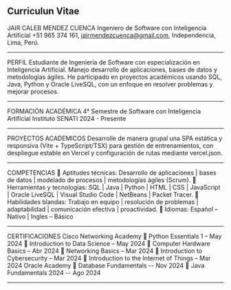 
## Curriculun Vitae
JAIR CALEB MENDEZ CUENCA
Ingeniero de Software con Inteligencia Artificial
+51 965 374 161, jairmendezcuenca@gmail.com, Independencia, Lima, Perú.
_______________________________________________________________
PERFIL
Estudiante de Ingeniería de Software con especialización en Inteligencia Artificial.
Manejo desarrollo de aplicaciones, bases de datos y metodologías ágiles. He
participado en proyectos académicos usando SQL, Java, Python y Oracle LiveSQL,
con un enfoque en resolver problemas y mejorar procesos.
_______________________________________________________________
FORMACIÓN ACADÉMICA
4° Semestre de Software con Inteligencia Artificial
Instituto SENATI 2024 - Presente
_______________________________________________________________
PROYECTOS ACADEMICOS
Desarrolle de manera grupal una SPA estática y responsiva (Vite + TypeScript/TSX)
para gestión de entrenamientos, con despliegue estable en Vercel y configuración de
rutas mediante vercel.json.
_______________________________________________________________
COMPETENCIAS
 Aptitudes técnicas: Desarrollo de aplicaciones | bases de datos | modelado
de procesos | metodologías ágiles (Scrum).
 Herramientas y tecnologías: SQL | Java | Python | HTML | CSS | JavaScript |
Oracle LiveSQL | Visual Studio Code | NetBeans | Packet Tracer.
 Habilidades blandas: Trabajo en equipo | resolución de problemas |
adaptabilidad | comunicación efectiva | proactividad.
 Idiomas: Español – Nativo | Ingles – Básico
_______________________________________________________________
CERTIFICACIONES
Cisco Networking Academy
 Python Essentials 1 – May 2024
 Introduction to Data Science – May 2024
 Computer Hardware Basics – Abr 2024
 Networking Basics – Mar 2024
 Introduction to Cybersecurity – Mar 2024
 Introduction to the Internet of Things – Mar 2024
Oracle Academy
 Database Fundamentals -- Nov 2024
 Java Fundamentals 2024 -- Ago 2024
_______________________________________________________________
